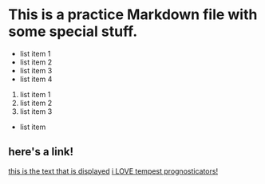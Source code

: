# This is a practice Markdown file with some special stuff.

- list item 1
- list item 2
- list item 3
- list item 4

1. list item 1
2. list item 2
3. list item 3

- list item

## here's a link!

[this is the text that is displayed](www.example.com)
[i LOVE tempest prognosticators!](https://whitbymuseum.org.uk/wp-content/uploads/2021/07/temp_tempest.webp)
